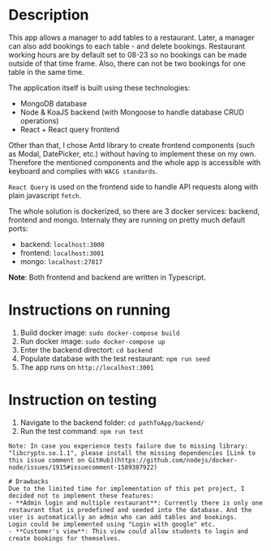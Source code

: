 # Description
This app allows a manager to add tables to a restaurant. Later, a manager can also add bookings to each table - and delete bookings.
Restaurant working hours are by default set to 08-23 so no bookings can be made outside of that time frame. Also, there can not be two bookings for one table in the same time.

The application itself is built using these technologies:
- MongoDB database 
- Node & KoaJS backend (with Mongoose to handle database CRUD operations)
- React + React query frontend

Other than that, I chose Antd library to create frontend components (such as Modal, DatePicker, etc.) without having to implement these on my own. Therefore the mentioned components and the whole app is accessible with keyboard and complies with `WACG standards`.

`React Query` is used on the frontend side to handle API requests along with plain javascript `fetch`. 

The whole solution is dockerized, so there are 3 docker services: backend, frontend and mongo.
Internaly they are running on pretty much default ports:
- backend: `localhost:3000`
- frontend: `localhost:3001`
- mongo: `localhost:27017`

__Note__: Both frontend and backend are written in Typescript.

# Instructions on running
1. Build docker image: `sudo docker-compose build`
1. Run docker image: `sudo docker-compose up`
1. Enter the backend directort: `cd backend`
1. Populate database with the test restaurant: `npm run seed`
1. The app runs on `http://localhost:3001`

# Instruction on testing
1. Navigate to the backend folder: `cd pathToApp/backend/`
1. Run the test command: `npm run test`
```
Note: In case you experience tests failure due to missing library: "libcrypto.so.1.1", please install the missing dependencies [Link to this issue comment on GitHub](https://github.com/nodejs/docker-node/issues/1915#issuecomment-1589387922)

# Drawbacks
Due to the limited time for implementation of this pet project, I decided not to implement these features:
- **Admin login and multiple restaurant**: Currently there is only one restaurant that is predefined and seeded into the database. And the user is automatically an admin who can add tables and bookings.
Login could be implemented using "Login with google" etc.
- **Customer's view**: This view could allow students to login and create bookings for themselves.